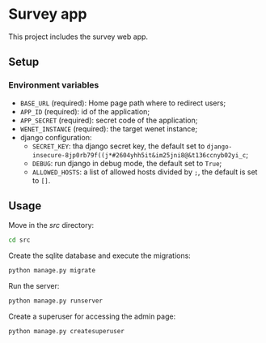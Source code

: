 # Survey app

This project includes the survey web app.


## Setup

### Environment variables

* `BASE_URL` (required): Home page path where to redirect users;
* `APP_ID` (required): id of the application;
* `APP_SECRET` (required): secret code of the application;
* `WENET_INSTANCE` (required): the target wenet instance;
* django configuration:
    - `SECRET_KEY`: tha django secret key, the default set to `django-insecure-8jp0rb79f((j*#2604yhh5it&im25jni8@&t136ccnyb02yi_c`;
    - `DEBUG`: run django in debug mode, the default set to `True`;
    - `ALLOWED_HOSTS`: a list of allowed hosts divided by `;`, the default is set to `[]`.


## Usage

Move in the _src_ directory:

```bash
cd src
```

Create the sqlite database and execute the migrations:

```bash
python manage.py migrate
```

Run the server:

```bash
python manage.py runserver
```

Create a superuser for accessing the admin page:

```bash
python manage.py createsuperuser
```
